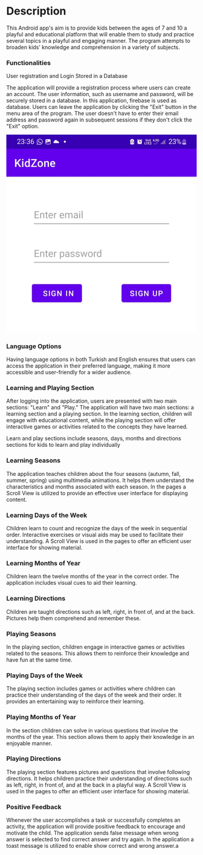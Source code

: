  # Description

This Android app's aim is to provide kids between the ages of 7 and 10 a playful and educational platform that will enable them to study and practice several topics in a playful and engaging manner. 
The program attempts to broaden kids' knowledge and comprehension in a variety of subjects.

 ### Functionalities

User registration and Login Stored in a Database

The application will provide a registration process where users can create an account. The user information, such as username and password, will be securely stored in a database.
In this application, firebase is used as database.
Users can leave the application by clicking the "Exit" button in the menu area of ​​the program. The user doesn't have to enter their email address and password again in subsequent sessions if they don't click the "Exit" option.

![My Image](Images/login.png)

### Language Options

Having language options in both Turkish and English ensures that users can access the application in their preferred language, making it more accessible and user-friendly for a wider audience.

### Learning and Playing Section

After logging into the application, users are presented with two main sections: "Learn" and "Play."
The application will have two main sections: a learning section and a playing section. In the learning section, children will engage with educational content, while the playing section will offer interactive games or activities related to the concepts they have learned.

Learn and play sections include seasons, days, months and directions sections for kids to learn and play individually

### Learning Seasons

The application teaches children about the four seasons (autumn, fall, summer, spring) using multimedia animations. It helps them understand the characteristics and months associated with each season.
In the pages a Scroll View is utilized to provide an effective user interface for displaying content.

### Learning Days of the Week

Children learn to count and recognize the days of the week in sequential order. Interactive exercises or visual aids may be used to facilitate their understanding.
A Scroll View is used in the pages to offer an efficient user interface for showing material.

### Learning Months of Year

Children learn the twelve months of the year in the correct order. The application includes visual cues to aid their learning.

### Learning Directions

Children are taught directions such as left, right, in front of, and at the back. Pictures help them comprehend and remember these.

### Playing Seasons

In the playing section, children engage in interactive games or activities related to the seasons. This allows them to reinforce their knowledge and have fun at the same time.

### Playing Days of the Week

The playing section includes games or activities where children can practice their understanding of the days of the week and their order. It provides an entertaining way to reinforce their learning.

### Playing Months of Year

In the section children can solve in various questions that involve the months of the year. This section allows them to apply their knowledge in an enjoyable manner.

### Playing Directions

The playing section features pictures and questions that involve following directions. It helps children practice their understanding of directions such as left, right, in front of, and at the back in a playful way.
A Scroll View is used in the pages to offer an efficient user interface for showing material.

### Positive Feedback

Whenever the user accomplishes a task or successfully completes an activity, the application will provide positive feedback to encourage and motivate the child.
The application sends false message when wrong answer is selected to find correct answer and try again. 
In the application a toast message is utilized to enable show correct and wrong answer.a
